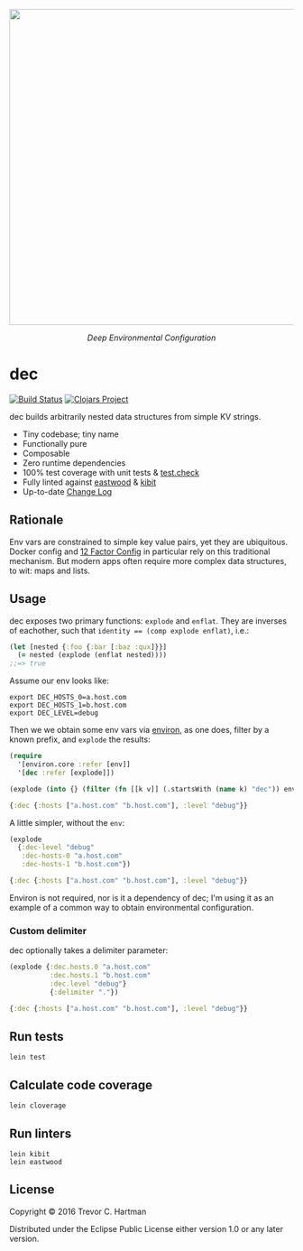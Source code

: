 <p align="center">
  <img width="560"
    src="https://github.com/devth/dec/raw/master/img/dec-colors.png?raw=true" />
</p>
<p align="center">
  <i>Deep Environmental Configuration</i>
</p>

# dec
[![Build Status](https://travis-ci.org/devth/dec.svg?branch=master)](https://travis-ci.org/devth/dec)
[![Clojars Project](https://img.shields.io/clojars/v/dec.svg)](https://clojars.org/dec)

dec builds arbitrarily nested data structures from simple KV strings.

- Tiny codebase; tiny name
- Functionally pure
- Composable
- Zero runtime dependencies
- 100% test coverage with unit tests & [test.check](https://github.com/clojure/test.check)
- Fully linted against [eastwood](https://github.com/jonase/eastwood) &
  [kibit](https://github.com/jonase/kibit)
- Up-to-date [Change Log](CHANGELOG.md)

## Rationale

Env vars are constrained to simple key value pairs, yet they are ubiquitous.
Docker config and [12 Factor Config](http://12factor.net/config) in particular
rely on this traditional mechanism. But modern apps often require more complex
data structures, to wit: maps and lists.

## Usage

dec exposes two primary functions: `explode` and `enflat`. They are inverses of
eachother, such that `identity == (comp explode enflat)`, i.e.:

```clojure
(let [nested {:foo {:bar [:baz :qux]}}]
  (= nested (explode (enflat nested))))
;;=> true
```

Assume our env looks like:

```shell
export DEC_HOSTS_0=a.host.com
export DEC_HOSTS_1=b.host.com
export DEC_LEVEL=debug
```

Then we we obtain some env vars via
[environ](https://github.com/weavejester/environ), as one does,
filter by a known prefix, and `explode` the results:

```clojure
(require
  '[environ.core :refer [env]]
  '[dec :refer [explode]])

(explode (into {} (filter (fn [[k v]] (.startsWith (name k) "dec")) env)))

{:dec {:hosts ["a.host.com" "b.host.com"], :level "debug"}}
```

A little simpler, without the `env`:

```clojure
(explode
  {:dec-level "debug"
   :dec-hosts-0 "a.host.com"
   :dec-hosts-1 "b.host.com"})

{:dec {:hosts ["a.host.com" "b.host.com"], :level "debug"}}
````

Environ is not required, nor is it a dependency of dec; I'm using it as an
example of a common way to obtain environmental configuration.

### Custom delimiter

dec optionally takes a delimiter parameter:

```clojure
(explode {:dec.hosts.0 "a.host.com"
          :dec.hosts.1 "b.host.com"
          :dec.level "debug"}
          {:delimiter "."})

{:dec {:hosts ["a.host.com" "b.host.com"], :level "debug"}}
```

## Run tests

```
lein test
```

## Calculate code coverage

```
lein cloverage
```

## Run linters

```
lein kibit
lein eastwood
```

## License

Copyright © 2016 Trevor C. Hartman

Distributed under the Eclipse Public License either version 1.0 or any later
version.
